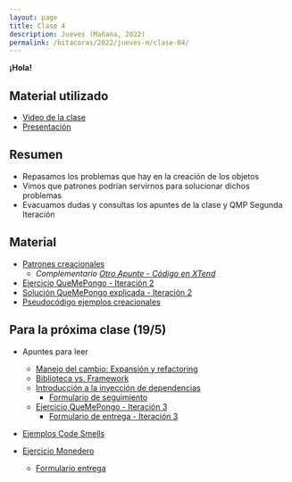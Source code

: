 ```yaml
---
layout: page
title: Clase 4
description: Jueves (Mañana, 2022)
permalink: /bitacoras/2022/jueves-m/clase-04/
---
```


**¡Hola!**

## Material utilizado

- [Video de la clase](https://youtu.be/W-23aXks6Gg)
- [Presentación](https://docs.google.com/presentation/d/1o0IxNkp1NMpTnwFIQCXqRidsZsBXTqT9nNUWlAf65yw/edit?usp=sharing)

## Resumen

- Repasamos los problemas que hay en la creación de los objetos
- Vimos que patrones podrían servirnos para solucionar dichos problemas
- Evacuamos dudas y consultas los apuntes de la clase y QMP Segunda Iteración

## Material

- [Patrones creacionales](https://docs.google.com/document/d/1jyjLJiXhScB8204qPOHyHWqE5gRINvAbV3F4-x2E-hI)
  - _Complementario [Otro Apunte - Código en XTend](https://docs.google.com/document/d/1UhHVskJKyw7y28AsAASsCXtIodEiJ4coEOiw0QdlOTo/edit)_
- [Ejercicio QueMePongo - Iteración 2](https://docs.google.com/document/d/10j6XB9zIhl5xox2xBEDEFsgPmueHMkyvLSHcLxl_27Y)
- [Solución QueMePongo explicada - Iteración 2](https://docs.google.com/document/d/1NeSJWVvj5JlEZo89kh99lO22X7GCJsPETSuNfw6cVeM)
- [Pseudocódigo ejemplos creacionales](https://github.com/dds-utn/ejemplos-creacionales)

## Para la próxima clase (19/5)

- Apuntes para leer
  - [Manejo del cambio: Expansión y refactoring](https://docs.google.com/document/d/1cAje0qwy3Cus_ob0r-tatbcT01sDFeLt3MmSVmLeSxk/edit?usp=sharing)
  - [Biblioteca vs. Framework](https://docs.google.com/document/d/1D_MCoh4J8kL1MAKNlbDgAMu2nYxri-81nZBYOPFWnO0/edit#heading=h.6ab0fffv8tld)
  - [Introducción a la inyección de dependencias](https://docs.google.com/document/d/1GsW-hVF0XR76KunDILqkltyE1KIBvj3ldCCkyStjne0/edit?usp=sharing)
    - [Formulario de seguimiento](https://docs.google.com/forms/d/e/1FAIpQLSetAjlAMPwoEdTgwyVWqWBuFcDv_yRgDfJsslKF7CBGzTjZZQ/viewform)
  - [Ejercicio QueMePongo - Iteración 3](https://docs.google.com/document/d/1th_F_BsF91zKuFWk6POogegljhrVW9ThybW_9U_xJZY/edit)
    - [Formulario de entrega - Iteración 3](https://docs.google.com/forms/d/e/1FAIpQLSd3FaW0Ps0Nc79Iu3gSjfaPlflQmT_oTrh6gOD_nj719goS2A/viewform)

- [Ejemplos Code Smells](https://docs.google.com/document/d/1N-ZFQqcmge7TozZ1zOcW1tbFrn9IFEJm91X8MFGysik/edit?usp=sharing)
- [Ejercicio Monedero](https://github.com/dds-utn/dds-monedero-java8)
  - [Formulario entrega](https://docs.google.com/forms/d/e/1FAIpQLSeKbVjM680d1cdGRb0Akg-LF5fLz-VgDJA_uEcqRekf90CymQ/viewform)
